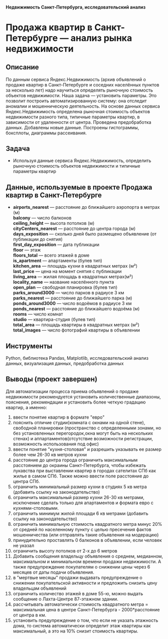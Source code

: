 #### Недвижимость Санкт-Петербурга, исследовательский анализ
#  Продажа квартир в Санкт-Петербурге — анализ рынка недвижимости
## Описание
По данным сервиса Яндекс.Недвижимость (архив объявлений о продаже квартир в Санкт-Петербурге и соседних населённых пунктов за несколько лет) надо научиться определять рыночную стоимость объектов недвижимости. Наша задача — установить параметры. Это позволит построить автоматизированную систему: она отследит аномалии и мошенническую деятельность. На основе данных сервиса Яндекс.Недвижимость определена рыночная стоимость
объектов недвижимости разного типа, типичные параметры квартир, в зависимости от
удаленности от центра. Проведена предобработка данных. Добавлены новые данные.
Построены гистограммы, боксплоты, диаграммы рассеивания.  
## Задача
- Используя данные сервиса Яндекс.Недвижимость, определить рыночную стоимость объектов недвижимости и типичные параметры квартир
## Данные, используемые в проекте Продажа квартир в Санкт-Петербурге  
- **airports_nearest** — расстояние до ближайшего аэропорта в метрах (м)  
  **balcony** — число балконов  
  **ceiling_height** — высота потолков (м)  
  **cityCenters_nearest** — расстояние до центра города (м)  
  **days_exposition** — сколько дней было размещено объявление (от публикации до снятия)  
  **first_day_exposition** — дата публикации  
  **floor** — этаж  
  **floors_total** — всего этажей в доме  
  **is_apartment** — апартаменты (булев тип)  
  **kitchen_area** — площадь кухни в квадратных метрах (м²)  
  **last_price** — цена на момент снятия с публикации  
  **living_area** — жилая площадь в квадратных метрах(м²)  
  **locality_name** — название населённого пункта  
  **open_plan** — свободная планировка (булев тип)  
  **parks_around3000** — число парков в радиусе 3 км   
  **parks_nearest** — расстояние до ближайшего парка (м)  
  **ponds_around3000** — число водоёмов в радиусе 3 км  
  **ponds_nearest** — расстояние до ближайшего водоёма (м)  
  **rooms** — число комнат  
  **studio** — квартира-студия (булев тип)  
  **total_area** — площадь квартиры в квадратных метрах (м²)   
  **total_images** — число фотографий квартиры в объявлении  
## Инструменты  
 Python, библиотека Pandas, Matplotlib, исследовательский анализ данных, визуализация данных, предобработка данных
## Выводы (проект завершен)   

Для автоматизации процесса приема объявлений
о продаже недвижимости рекомендуется установить количественные диапазоны, пояснения, рекомендации и установить более четкую градацию квартир, а именно:  
1) ввести понятие квартир в формате "евро"    
2) пояснить отличие студии(комната с окнами на одной стене), свободной планировки (пространство с определенными зонами, но без установленных перегородок,окна могут быть на нескольких стенах) и аппартаментов(отсутствие возможности регистрации, возможность использования под офис)  
3) ввести понятие "кухня-столовая" и разрешить указывать ее размер более чем 26-30 кв метров кухни  
4) расстояние до центра города ограничить максимальным расстоянием до окраины Санкт-Петербурга, чтобы избежать лукавства при выставлении квартир в городах сателитах СПб как жилье в самом СПб. Также можно ввести поле расстояние до центра СПб.  
5) ограничить минимальный размер кухни в студиях 5 кв метра (добавить ссылку на законодательство)  
6) ограничить максимальный размер кухни 26-30 кв метрами, исключение сделать только для апартаментов и формата евро с кухнями-столовыми.  
7) ограничить минимум жилой площади 6 кв метрами (добавить ссылку на законодательство)  
8) ограничить минимальную стоимость квадратного метра минус 20% от средней по населенному пункту с целью пресечения фактов мошенничества (или отправлять такие объявления на модерацию)  
9) принудительно проставлять 0 балконов в объявлении, если человек не указал    
10) ограничить высоту потолков от 2-х до 6 метров  
11) Добавить сообщения владельцу объявления о среднем, медианном, максимальном и минимальном времени продажи недвижимости. А также предупреждение покупателям о снижении цены через 6 месяцев от даты подачи объявления.  
12) в "мертвые месяцы" продажи выдавать предупреждение о снижении покупательской активности и предложить снизить цену владельцам объявлений   
13) ограничить количество этажей в доме 55-ю, можно выдать сообщение о Лахта-Центре 87-этажном здании.  
14) рассчитывать автоматически стоимость квадратного метра = максимальная цена в центре Санкт-Петербурга - 2000*расстояние от центра в км.  
15) установить предупреждение о том, что если не указать этажность дома, то система автоматически определит этаж квартиры как максимальный, а это на 10% снизит стоимость квартиры.
